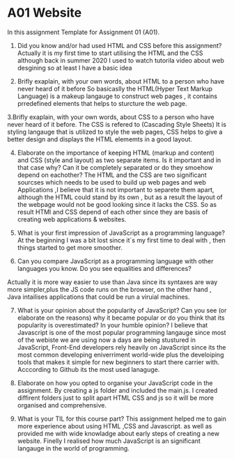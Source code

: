 # A01 Website

In this assignment
Template for Assignment 01 (A01).

1. Did you know and/or had used HTML and CSS before this assignment?
   Actually it is my first time to start utilising the HTML and the CSS although back in summer 2020 I used to watch tutorila video about web desgining so at least I have a basic idea

2. Brifly exaplain, with your own words, about HTML to a person who have never heard of it before
   So basicaslly the HTML(Hyper Text Markup Language) is a makeup langauge to construct web pages , it contains prredefined elements that helps to sturcture the web page.

3.Brifly exaplain, with your own words, about CSS to a person who have never heard of it before.
The CSS is refered to (Cascading Style Sheets) It is styling langauge that is utilized to style the web pages, CSS helps to give a better design and displays the HTML elememts in a good layout.

4. Elaborate on the importance of keeping HTML (markup and content) and CSS (style and layout) as two separate items. Is it important and in that case why? Can it be completely separated or do they smoehow depend on eachother?
   The HTML and the CSS are two significant sourcses which needs to be used to build up web pages and web Applications ,I believe that it is not important to separete them apart, although the HTML could stand by its own , but as a result the layout of the webpage would not be good looking since it lacks the CSS. So as result HTMl and CSS depend of each other since they are basis of creating web applications & websites.

5. What is your first impression of JavaScript as a programming language?
   At the beginning I was a bit lost since it´s my first time to deal with , then things started to get more smoother.

6. Can you compare JavaScript as a programming language with other languages you know. Do you see equalities and differences?

Actually it is more way easier to use than Java since its syntaxes are way more simpler,plus the JS code runs on the browser, on the other hand , Java intailises applications that could be run a viruial machines.

7. What is your opinion about the popularity of JavaScript? Can you see (or elaborate on the reasons) why it became popular or do you think that its popularity is overestimated? In your humble opinion?
   I believe that Javascript is one of the most popular programming langauge since most of the webiste we are using now a days are being stustured in JavaScript, Front-End developers rely heavily on JavaScript since its the most common developing eniverriment world-wide plus the develoiping tools that makes it simple for new beginners to start there carrier with. Acccording to Github its the most used lanaguge.

8. Elaborate on how you opted to organise your JavaScript code in the assignment.
   By creating a js folder and included the main.js. I created diffirent folders just to split apart HTML CSS and js so it will be more organised and comprehensive.

9. What is your TIL for this course part?
   This assignment helped me to gain more experience about using HTML ,CSS and Javascript. as well as provided me with wide knowladge about early steps of creating a new website.
   Finelly I realised how much JavaScript is an significant langauge in the world of programming.

